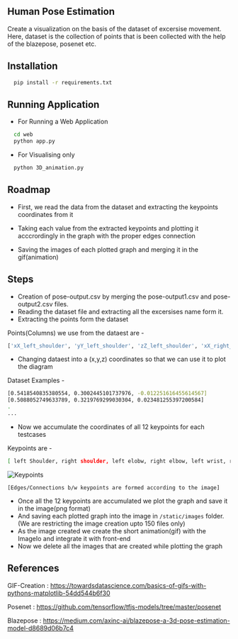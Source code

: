 
## Human Pose Estimation 

Create a visualization on the basis of the dataset of excersise movement.
Here, dataset is the collection of points that is been collected with the help of the blazepose, posenet etc.


## Installation


```bash
  pip install -r requirements.txt
```

## Running Application

- For Running a Web Application
```bash
  cd web
  python app.py
```

- For Visualising only
```bash
  python 3D_animation.py
```

## Roadmap

- First, we read the data from the dataset and extracting the keypoints coordinates from it

- Taking each value from the extracted keypoints and plotting it acccrordingly in the graph with the proper edges connection

- Saving the images of each plotted graph and merging it in the gif(animation)

    
## Steps

- Creation of pose-output.csv by merging the pose-output1.csv and pose-output2.csv files.
- Reading the dataset file and extracting all the excersises name form it.
- Extracting the points form the dataset

Points(Columns) we use from the dataest are -
```bash
['xX_left_shoulder', 'yY_left_shoulder', 'zZ_left_shoulder', 'xX_right_shoulder', 'yY_right_shoulder', 'zZ_right_shoulder', 'xX_left_elbow', 'yY_left_elbow', 'zZ_left_elbow', 'xX_right_elbow', 'yY_right_elbow', 'zZ_right_elbow', 'xX_left_wrist', 'yY_left_wrist', 'zZ_left_wrist', 'xX_right_wrist', 'yY_right_wrist', 'zZ_right_wrist', 'xX_left_hip', 'yY_left_hip', 'zZ_left_hip', 'xX_right_hip', 'yY_right_hip', 'zZ_right_hip', 'xX_left_knee', 'yY_left_knee', 'zZ_left_knee', 'xX_right_knee', 'yY_right_knee', 'zZ_right_knee', 'xX_left_ankle', 'yY_left_ankle', 'zZ_left_ankle', 'xX_right_ankle', 'yY_right_ankle', 'zZ_right_ankle']
```

- Changing dataest into a (x,y,z) coordinates so that we can use it to plot the diagram

Dataset Examples -
```bash
[0.5418540835380554, 0.3002445101737976, -0.012251616455614567]
[0.5088052749633789, 0.3219769299030304, 0.023481255397200584]
.
...
```

- Now we accumulate the coordinates of all 12 keypoints for each testcases

Keypoints are -
```bash
[ left Shoulder, right shoulder, left elobw, right elbow, left wrist, right hip, left knee, right knee, left ankle, right ankle ]
```
![Keypoints](https://github.com/dev2021Remote/posenet/blob/main/PosenetPoints.png)

`[Edges/Connections b/w keypoints are formed according to the image]`
- Once all the 12 keypoints are accumulated we plot the graph and save it in the image(png format)
- And saving each plotted graph into the image in `/static/images` folder. (We are restricting the image creation upto 150 files only)
- As the image created we create the short animation(gif) with the ImageIo and integrate it with front-end
- Now we delete all the images that are created while plotting the graph

## References
GIF-Creation : https://towardsdatascience.com/basics-of-gifs-with-pythons-matplotlib-54dd544b6f30

Posenet : https://github.com/tensorflow/tfjs-models/tree/master/posenet

Blazepose : https://medium.com/axinc-ai/blazepose-a-3d-pose-estimation-model-d8689d06b7c4

